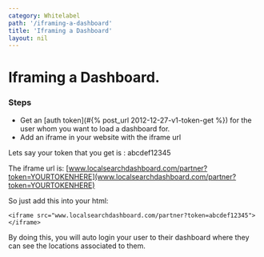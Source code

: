 ```yaml
---
category: Whitelabel
path: '/iframing-a-dashboard'
title: 'Iframing a Dashboard'
layout: nil
---
```


# Iframing a Dashboard.

### Steps

* Get an [auth token](#{% post_url 2012-12-27-v1-token-get %}) for the user whom you want to load a dashboard for. 
* Add an iframe in your website with the iframe url

Lets say your token that you get is : abcdef12345

The iframe url is:
[www.localsearchdashboard.com/partner?token=YOURTOKENHERE](www.localsearchdashboard.com/partner?token=YOURTOKENHERE)

So just add this into your html:

```
<iframe src="www.localsearchdashboard.com/partner?token=abcdef12345"></iframe>
```

By doing this, you will auto login your user to their dashboard where they can see the locations associated to them.

